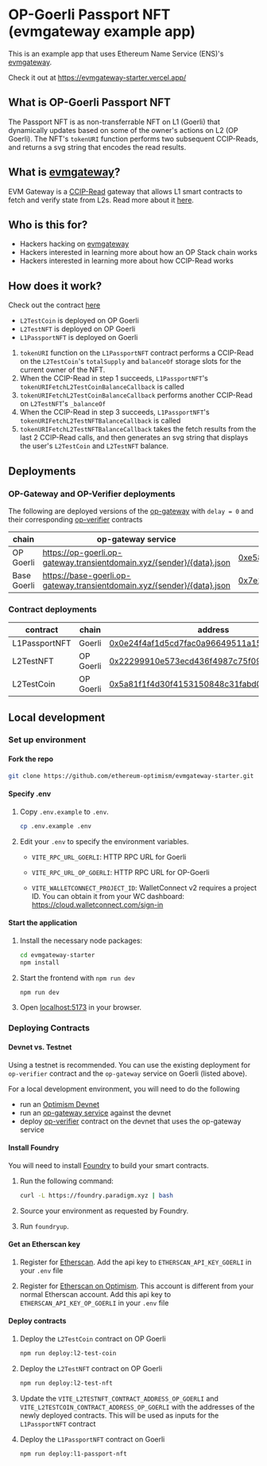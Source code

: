 # OP-Goerli Passport NFT (evmgateway example app)

This is an example app that uses Ethereum Name Service (ENS)'s [evmgateway](https://github.com/ensdomains/evmgateway). 

Check it out at https://evmgateway-starter.vercel.app/

## What is OP-Goerli Passport NFT

The Passport NFT is as non-transferrable NFT on L1 (Goerli) that dynamically updates based on some of the owner's actions on L2 (OP Goerli). The NFT's `tokenURI` function performs two subsequent CCIP-Reads, and returns a svg string that encodes the read results.

## What is [evmgateway](https://github.com/ensdomains/evmgateway)?

EVM Gateway is a [CCIP-Read](https://eips.ethereum.org/EIPS/eip-3668) gateway that allows L1 smart contracts to fetch and verify state from L2s. Read more about it [here](https://github.com/ensdomains/evmgateway#evm-ccip-read-gateway).

## Who is this for?

- Hackers hacking on [evmgateway](https://github.com/ensdomains/evmgateway)
- Hackers interested in learning more about how an OP Stack chain works
- Hackers interested in learning more about how CCIP-Read works

## How does it work?

Check out the contract [here](https://github.com/ethereum-optimism/evmgateway-starter/blob/main/contracts/src/L1PassportNFT.sol)

- `L2TestCoin` is deployed on OP Goerli
- `L2TestNFT` is deployed on OP Goerli
- `L1PassportNFT` is deployed on Goerli

1. `tokenURI` function on the `L1PassportNFT` contract performs a CCIP-Read on the `L2TestCoin`'s `totalSupply` and `balanceOf` storage slots for the current owner of the NFT.
2. When the CCIP-Read in step 1 succeeds, `L1PassportNFT`'s `tokenURIFetchL2TestCoinBalanceCallback` is called
3. `tokenURIFetchL2TestCoinBalanceCallback` performs another CCIP-Read on `L2TestNFT`'s `_balanceOf`
4. When the CCIP-Read in step 3 succeeds, `L1PassportNFT`'s `tokenURIFetchL2TestNFTBalanceCallback` is called
5. `tokenURIFetchL2TestNFTBalanceCallback` takes the fetch results from the last 2 CCIP-Read calls, and then generates an svg string that displays the user's `L2TestCoin` and `L2TestNFT` balance.

## Deployments

### OP-Gateway and OP-Verifier deployments

The following are deployed versions of the [op-gateway](https://github.com/ensdomains/evmgateway/tree/main/op-gateway) with `delay = 0` and their corresponding [op-verifier](https://github.com/ensdomains/evmgateway/tree/main/op-verifier) contracts

| **chain**   | **op-gateway service**                                                  | op-verifier contract (on Goerli)                                                                                             |
| ----------- | ----------------------------------------------------------------------- | ---------------------------------------------------------------------------------------------------------------------------- |
| OP Goerli   | https://op-goerli.op-gateway.transientdomain.xyz/{sender}/{data}.json   | [0xe58448bfc2fa097953e800e0af0b0a5257ecc4b1](https://goerli.etherscan.io/address/0xe58448bfc2fa097953e800e0af0b0a5257ecc4b1) |
| Base Goerli | https://base-goerli.op-gateway.transientdomain.xyz/{sender}/{data}.json | [0x7e2f9c4a1467e8a41e1e8283ba3ba72e3d92f6b8](https://goerli.etherscan.io/address/0x7e2f9c4a1467e8a41e1e8283ba3ba72e3d92f6b8) |

### Contract deployments

| **contract**  | **chain** | **address**                                                                                                                           |
| ------------- | --------- | ------------------------------------------------------------------------------------------------------------------------------------- |
| L1PassportNFT | Goerli    | [0x0e24f4af1d5cd7fac0a96649511a15439d7e0c04](https://goerli.etherscan.io/address/0x0e24f4af1d5cd7fac0a96649511a15439d7e0c04)          |
| L2TestNFT     | OP Goerli | [0x22299910e573ecd436f4987c75f093894904d107](https://goerli-optimism.etherscan.io/address/0x22299910e573ecd436f4987c75f093894904d107) |
| L2TestCoin    | OP Goerli | [0x5a81f1f4d30f4153150848c31fabd0311946ed72](https://goerli-optimism.etherscan.io/address/0x5a81f1f4d30f4153150848c31fabd0311946ed72) |

## Local development

### Set up environment

#### Fork the repo

```sh
git clone https://github.com/ethereum-optimism/evmgateway-starter.git
```

#### Specify .env

1. Copy `.env.example` to `.env`.

   ```sh
   cp .env.example .env
   ```

2. Edit your `.env` to specify the environment variables.

   - `VITE_RPC_URL_GOERLI`: HTTP RPC URL for Goerli

   - `VITE_RPC_URL_OP_GOERLI`: HTTP RPC URL for OP-Goerli

   - `VITE_WALLETCONNECT_PROJECT_ID`: WalletConnect v2 requires a project ID. You can obtain it from your WC dashboard: https://cloud.walletconnect.com/sign-in

#### Start the application

1. Install the necessary node packages:

   ```sh
   cd evmgateway-starter
   npm install
   ```

2. Start the frontend with `npm run dev`

   ```sh
   npm run dev
   ```

3. Open [localhost:5173](http://localhost:5173) in your browser.

### Deploying Contracts

#### Devnet vs. Testnet

Using a testnet is recommended. You can use the existing deployment for `op-verifier` contract and the `op-gateway` service on Goerli (listed above).

For a local development environment, you will need to do the following

- run an [Optimism Devnet](https://community.optimism.io/docs/developers/build/dev-node/)
- run an [op-gateway service](https://github.com/ensdomains/evmgateway/tree/main/op-gateway) against the devnet
- deploy [op-verifier](https://github.com/ensdomains/evmgateway/tree/main/op-verifier) contract on the devnet that uses the op-gateway service

#### Install Foundry

You will need to install [Foundry](https://book.getfoundry.sh/getting-started/installation) to build your smart contracts.

1. Run the following command:

   ```sh
   curl -L https://foundry.paradigm.xyz | bash
   ```

1. Source your environment as requested by Foundry.

1. Run `foundryup`.

#### Get an Etherscan key

1. Register for [Etherscan](https://explorer.optimism.io/register).
   Add the api key to `ETHERSCAN_API_KEY_GOERLI` in your `.env` file

2. Register for [Etherscan on Optimism](https://explorer.optimism.io/register).
   This account is different from your normal Etherscan account. Add this api key to `ETHERSCAN_API_KEY_OP_GOERLI` in your `.env` file

#### Deploy contracts

1. Deploy the `L2TestCoin` contract on OP Goerli

   ```sh
   npm run deploy:l2-test-coin
   ```

1. Deploy the `L2TestNFT` contract on OP Goerli

   ```sh
   npm run deploy:l2-test-nft
   ```

1. Update the `VITE_L2TESTNFT_CONTRACT_ADDRESS_OP_GOERLI` and `VITE_L2TESTCOIN_CONTRACT_ADDRESS_OP_GOERLI` with the addresses of the newly deployed contracts. This will be used as inputs for the `L1PassportNFT` contract

1. Deploy the `L1PassportNFT` contract on Goerli
   ```sh
   npm run deploy:l1-passport-nft
   ```
